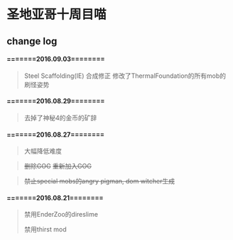 # 圣地亚哥十周目喵
## change log

#### =======2016.09.03========
> Steel Scaffolding(IE) 合成修正
> 修改了ThermalFoundation的所有mob的刷怪姿势


#### =======2016.08.29========
> 去掉了神秘4的金币的矿辞


#### =======2016.08.27========
> 大幅降低难度

> ~~删除GOG~~
~~重新加入GOG~~

> ~~禁止special mobs的angry pigman, dom witcher生成~~


#### =======2016.08.21========
> 禁用EnderZoo的direslime
>
> 禁用thirst mod


